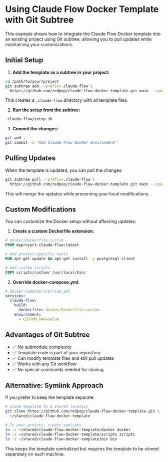 # Using Claude Flow Docker Template with Git Subtree

This example shows how to integrate the Claude Flow Docker template into an existing project using Git subtree, allowing you to pull updates while maintaining your customizations.

## Initial Setup

1. **Add the template as a subtree in your project:**

```bash
cd /path/to/your/project
git subtree add --prefix=.claude-flow \
  https://github.com/redpop/claude-flow-docker-template.git main --squash
```

This creates a `.claude-flow` directory with all template files.

2. **Run the setup from the subtree:**

```bash
.claude-flow/setup.sh
```

3. **Commit the changes:**

```bash
git add .
git commit -m "Add Claude Flow Docker environment"
```

## Pulling Updates

When the template is updated, you can pull the changes:

```bash
git subtree pull --prefix=.claude-flow \
  https://github.com/redpop/claude-flow-docker-template.git main --squash
```

This will merge the updates while preserving your local modifications.

## Custom Modifications

You can customize the Docker setup without affecting updates:

1. **Create a custom Dockerfile extension:**

```dockerfile
# docker/Dockerfile.custom
FROM myproject-claude-flow:latest

# Add project-specific tools
RUN apt-get update && apt-get install -y postgresql-client

# Add custom scripts
COPY scripts/custom/ /usr/local/bin/
```

2. **Override docker-compose.yml:**

```yaml
# docker-compose.override.yml
services:
  claude-flow:
    build:
      dockerfile: docker/Dockerfile.custom
    environment:
      - CUSTOM_VAR=value
```

## Advantages of Git Subtree

- ✅ No submodule complexity
- ✅ Template code is part of your repository
- ✅ Can modify template files and still pull updates
- ✅ Works with any Git workflow
- ✅ No special commands needed for cloning

## Alternative: Symlink Approach

If you prefer to keep the template separate:

```bash
# Clone template to a shared location
git clone https://github.com/redpop/claude-flow-docker-template.git \
  ~/shared/claude-flow-docker-template

# In your project, create symlinks
ln -s ~/shared/claude-flow-docker-template/docker docker
ln -s ~/shared/claude-flow-docker-template/scripts scripts
ln -s ~/shared/claude-flow-docker-template/bin bin
```

This keeps the template centralized but requires the template to be cloned separately on each machine.